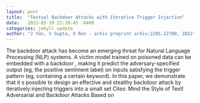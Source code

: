 ```yaml
---
layout: post
title:  "Textual Backdoor Attacks with Iterative Trigger Injection"
date:   2022-05-30 22:20:45 -0400
categories: jekyll update
author: "J Yan, V Gupta, X Ren - arXiv preprint arXiv:2205.12700, 2022"
---
```

The backdoor attack has become an emerging threat for Natural Language Processing (NLP) systems. A victim model trained on poisoned data can be embedded with a  backdoor , making it predict the adversary-specified output (eg, the positive sentiment label) on inputs satisfying the trigger pattern (eg, containing a certain keyword). In this paper, we demonstrate that it s possible to design an effective and stealthy backdoor attack by iteratively injecting  triggers  into a small set  Cites: Mind the Style of Text! Adversarial and Backdoor Attacks Based on 